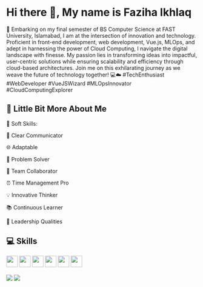 # Hi there 👋, My name is Faziha Ikhlaq


🚀 Embarking on my final semester of BS Computer Science at FAST University, Islamabad, I am at the intersection of innovation and technology. Proficient in front-end development, web development, Vue.js, MLOps, and adept in harnessing the power of Cloud Computing, I navigate the digital landscape with finesse. My passion lies in transforming ideas into impactful, user-centric solutions while ensuring scalability and efficiency through cloud-based architectures. Join me on this exhilarating journey as we weave the future of technology together! 💻☁️ #TechEnthusiast #WebDeveloper #VueJSWizard #MLOpsInnovator #CloudComputingExplorer

## 💫 Little Bit More About Me

🚀 Soft Skills:

<p>💬 Clear Communicator</p>
<p>🌐 Adaptable</p>
<p>🧩 Problem Solver</p>
<p>🤝 Team Collaborator</p>
<p>⏰ Time Management Pro</p>
<p>💡 Innovative Thinker</p>
<p>📚 Continuous Learner</p>
<p>🌟 Leadership Qualities</p>
 

## 💻 Skills
<p>
<img src="https://img.shields.io/badge/python-3670A0?style=for-the-badge&logo=python&logoColor=ffdd54" style="margin-bottom: 4px;" height="30px">
<img src="https://img.shields.io/badge/javascript-%23323330.svg?style=for-the-badge&logo=javascript&logoColor=%23F7DF1E" style="margin-bottom: 4px;" height="30px">
<img src="https://img.shields.io/badge/html5-%23E34F26.svg?style=for-the-badge&logo=html5&logoColor=white" style="margin-bottom: 4px;" height="30px">
<img src="https://img.shields.io/badge/css3-%231572B6.svg?style=for-the-badge&logo=css3&logoColor=white" style="margin-bottom: 4px;" height="30px">
<img src="https://img.shields.io/badge/bootstrap-%23563D7C.svg?style=for-the-badge&logo=bootstrap&logoColor=white" style="margin-bottom: 4px;" height="30px">
<img src="https://img.shields.io/badge/git-%23F05033.svg?style=for-the-badge&logo=git&logoColor=white" style="margin-bottom: 4px;" height="30px">
</p>
<img align="center" src="https://github-readme-stats.vercel.app/api?username=Faziha&show_icons=true&theme=tokyonight" />
<img align="center" src="https://github-readme-stats.vercel.app/api/top-langs/?username=Faziha&langs_count=10&layout=compact&theme=tokyonight" />
